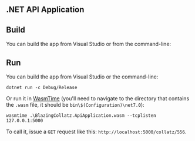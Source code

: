 ## .NET API Application

## Build

You can build the app from Visual Studio or from the command-line:

## Run

You can build the app from Visual Studio or the command-line:

```
dotnet run -c Debug/Release
```

Or run it in [WasmTime](https://github.com/bytecodealliance/wasmtime) (you'll need to navigate to the directory that contains the `.wasm` file, it should be `bin\$(Configuration)\net7.0`):

```
wasmtime .\BlazingCollatz.ApiApplication.wasm --tcplisten 127.0.0.1:5000 
```

To call it, issue a `GET` request like this: `http://localhost:5000/collatz/556`.
